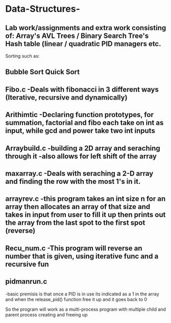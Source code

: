 # Data-Structures-

Lab work/assignments and extra work consisting of: 
Array's 
AVL Trees / Binary Search Tree's 
Hash table (linear / quadratic 
PID managers etc.
--------------------------------------------

Sorting such as: 

Bubble Sort
Quick Sort 
--------------------------------------------

Fibo.c  -Deals with fibonacci in 3 different ways
         (Iterative, recursive and dynamically)  
--------------------------------------------

Arithimtic -Declaring function prototypes,
             for summation, factorial and fibo 
             each take on int as input, 
             while gcd and power take two int inputs
--------------------------------------------


Arraybuild.c -building a 2D array and seraching through it
             -also allows for left shift of the array 
--------------------------------------------
             


maxarray.c -Deals with seraching a 2-D array
            and finding the row with the most 1's in it. 
--------------------------------------------

arrayrev.c -this program takes an int size n
            for an array then allocates an array of that size
            and takes in input from user to fill it up
            then prints out the array from the last spot to
            the first spot (reverse)
--------------------------------------------

Recu_num.c -This program will reverse an number 
            that is given, using iterative func
            and a recursive fun
--------------------------------------------
            
 pidmanrun.c
--------------------------------------------

-basic premisis is that once a PID is in use its
indicated as a 1 in the array and when the release_pid()
function free it up and it goes back to 0

So the program will work as a multi-process program with multiple
child and parent process creating and freeing up

